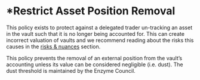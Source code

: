 # \*Restrict Asset Position Removal

This policy exists to protect against a delegated trader un-tracking an asset in the vault such that it is no longer being accounted for. This can create incorrect valuation of vaults and we recommend reading about the risks this causes in the [risks & nuances](https://app.gitbook.com/o/-M17sAWG26bbHj7WurKa/s/WzXrybpj5e9VBbPlbYCJ/\~/changes/238/general-info/risks-and-nuances) section.

This policy prevents the removal of an external position from the vault’s accounting unless its value can be considered negligible (i.e. dust). The dust threshold is maintained by the Enzyme Council.
